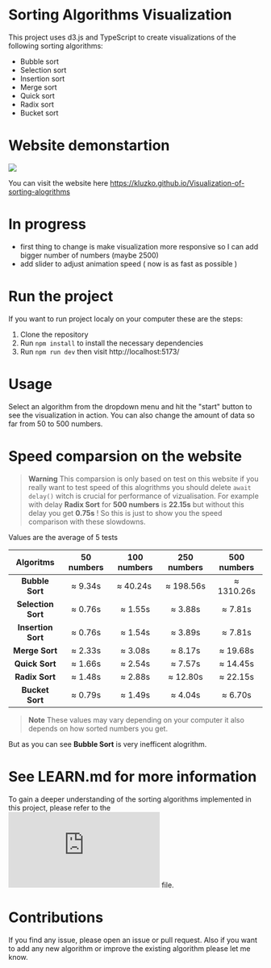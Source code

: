 # Sorting Algorithms Visualization

This project uses d3.js and TypeScript to create visualizations of the following sorting algorithms:

-   Bubble sort
-   Selection sort
-   Insertion sort
-   Merge sort
-   Quick sort
-   Radix sort
-   Bucket sort

# Website demonstartion

![](https://github.com/Kluzko/Visualization-of-sorting-alogrithms/blob/master/static/website-demonstration.gif)

You can visit the website here https://kluzko.github.io/Visualization-of-sorting-alogrithms

# In progress

-   first thing to change is make visualization more responsive so I can add bigger number of numbers (maybe 2500)
-   add slider to adjust animation speed ( now is as fast as possible )

# Run the project

If you want to run project localy on your computer these are the steps:

1. Clone the repository
2. Run `npm install` to install the necessary dependencies
3. Run `npm run dev` then visit http://localhost:5173/

# Usage

Select an algorithm from the dropdown menu and hit the "start" button to see the visualization in action.
You can also change the amount of data so far from 50 to 500 numbers.

# Speed comparsion on the website

> **Warning**
> This comparsion is only based on test on this website if you really want to test speed of this alogrithms you should delete `await delay()` witch is crucial for performance of vizualisation.
> For example with delay **Radix Sort** for **500 numbers** is **22.15s** but without this delay you get **0.75s** !
> So this is just to show you the speed comparison with these slowdowns.

Values are the average of 5 tests

|   **Algoritms**    | **50 numbers** | **100 numbers** | **250 numbers** | **500 numbers** |
| :----------------: | :------------: | :-------------: | :-------------: | :-------------: |
|  **Bubble Sort**   |    ≈ 9.34s     |    ≈ 40.24s     |    ≈ 198.56s    |    ≈ 1310.26s   |
| **Selection Sort** |    ≈ 0.76s     |     ≈ 1.55s     |     ≈ 3.88s     |     ≈ 7.81s     |
| **Insertion Sort** |    ≈ 0.76s     |     ≈ 1.54s     |     ≈ 3.89s     |     ≈ 7.81s     |
|   **Merge Sort**   |    ≈ 2.33s     |     ≈ 3.08s     |     ≈ 8.17s     |    ≈ 19.68s     |
|   **Quick Sort**   |    ≈ 1.66s     |     ≈ 2.54s     |     ≈ 7.57s     |    ≈ 14.45s     |
|   **Radix Sort**   |    ≈ 1.48s     |     ≈ 2.88s     |    ≈ 12.80s     |    ≈ 22.15s     |
|  **Bucket Sort**   |    ≈ 0.79s     |     ≈ 1.49s     |     ≈ 4.04s     |     ≈ 6.70s     |

> **Note**
> These values may vary depending on your computer it also depends on how sorted numbers you get.

But as you can see **Bubble Sort** is very inefficent alogrithm.

# See LEARN.md for more information

To gain a deeper understanding of the sorting algorithms implemented in this project, please refer to the ![LEARN.md](https://github.com/Kluzko/Visualization-of-sorting-alogrithms/blob/master/LEARN.md) file.

# Contributions

If you find any issue, please open an issue or pull request.
Also if you want to add any new algorithm or improve the existing algorithm please let me know.
